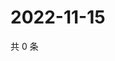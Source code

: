 # 2022-11-15

共 0 条

<!-- BEGIN WEIBO -->
<!-- 最后更新时间 Tue Nov 15 2022 06:20:05 GMT+0800 (China Standard Time) -->

<!-- END WEIBO -->
